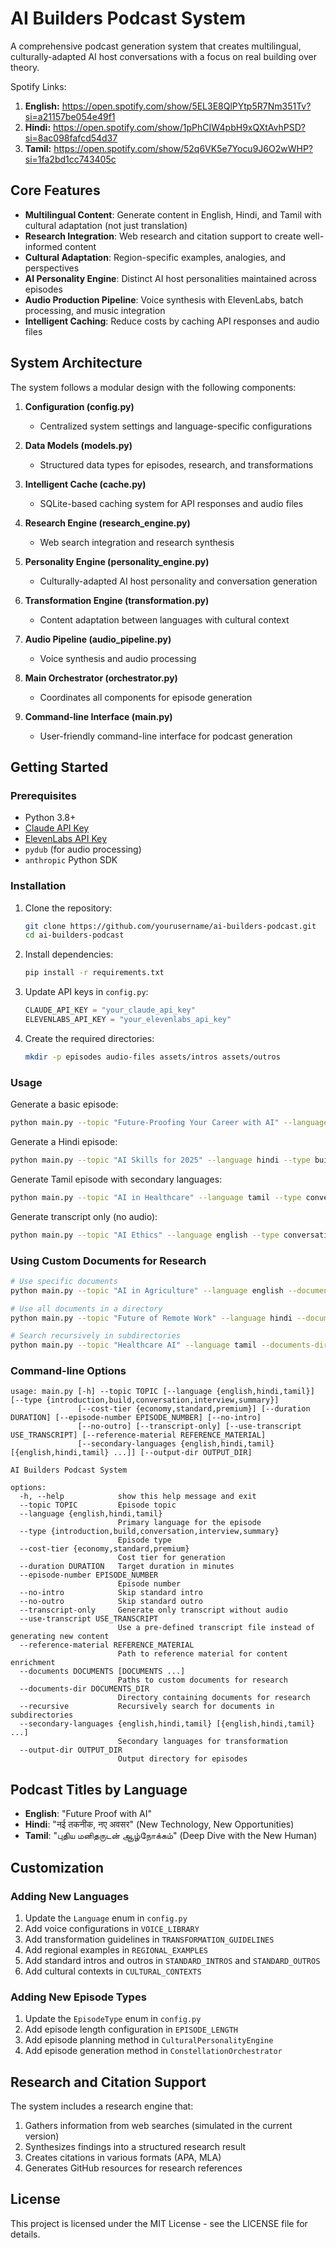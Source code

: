 # AI Builders Podcast System

A comprehensive podcast generation system that creates multilingual, culturally-adapted AI host conversations with a focus on real building over theory.

Spotify Links: 
1. **English:** https://open.spotify.com/show/5EL3E8QlPYtp5R7Nm351Tv?si=a21157be054e49f1
2. **Hindi:** https://open.spotify.com/show/1pPhCIW4pbH9xQXtAvhPSD?si=8ac098fafcd54d37
3. **Tamil:** https://open.spotify.com/show/52q6VK5e7Yocu9J6O2wWHP?si=1fa2bd1cc743405c

## Core Features

- **Multilingual Content**: Generate content in English, Hindi, and Tamil with cultural adaptation (not just translation)
- **Research Integration**: Web research and citation support to create well-informed content
- **Cultural Adaptation**: Region-specific examples, analogies, and perspectives
- **AI Personality Engine**: Distinct AI host personalities maintained across episodes
- **Audio Production Pipeline**: Voice synthesis with ElevenLabs, batch processing, and music integration
- **Intelligent Caching**: Reduce costs by caching API responses and audio files

## System Architecture

The system follows a modular design with the following components:

1. **Configuration (config.py)**
   - Centralized system settings and language-specific configurations

2. **Data Models (models.py)**
   - Structured data types for episodes, research, and transformations

3. **Intelligent Cache (cache.py)**
   - SQLite-based caching system for API responses and audio files

4. **Research Engine (research_engine.py)**
   - Web search integration and research synthesis

5. **Personality Engine (personality_engine.py)**
   - Culturally-adapted AI host personality and conversation generation

6. **Transformation Engine (transformation.py)**
   - Content adaptation between languages with cultural context

7. **Audio Pipeline (audio_pipeline.py)**
   - Voice synthesis and audio processing

8. **Main Orchestrator (orchestrator.py)**
   - Coordinates all components for episode generation

9. **Command-line Interface (main.py)**
   - User-friendly command-line interface for podcast generation

## Getting Started

### Prerequisites

- Python 3.8+
- [Claude API Key](https://www.anthropic.com/)
- [ElevenLabs API Key](https://elevenlabs.io/)
- `pydub` (for audio processing)
- `anthropic` Python SDK

### Installation

1. Clone the repository:
   ```bash
   git clone https://github.com/yourusername/ai-builders-podcast.git
   cd ai-builders-podcast
   ```

2. Install dependencies:
   ```bash
   pip install -r requirements.txt
   ```

3. Update API keys in `config.py`:
   ```python
   CLAUDE_API_KEY = "your_claude_api_key"
   ELEVENLABS_API_KEY = "your_elevenlabs_api_key"
   ```

4. Create the required directories:
   ```bash
   mkdir -p episodes audio-files assets/intros assets/outros
   ```

### Usage

Generate a basic episode:
```bash
python main.py --topic "Future-Proofing Your Career with AI" --language english --type conversation --episode-number 1
```

Generate a Hindi episode:
```bash
python main.py --topic "AI Skills for 2025" --language hindi --type build --episode-number 2
```

Generate Tamil episode with secondary languages:
```bash
python main.py --topic "AI in Healthcare" --language tamil --type conversation --episode-number 3 --secondary-languages english hindi
```

Generate transcript only (no audio):
```bash
python main.py --topic "AI Ethics" --language english --type conversation --episode-number 4 --transcript-only
```

### Using Custom Documents for Research

```bash
# Use specific documents
python main.py --topic "AI in Agriculture" --language english --documents docs/ai_agriculture_report.pdf docs/india_agritech.txt

# Use all documents in a directory
python main.py --topic "Future of Remote Work" --language hindi --documents-dir documents/research

# Search recursively in subdirectories
python main.py --topic "Healthcare AI" --language tamil --documents-dir documents --recursive
```

### Command-line Options

```
usage: main.py [-h] --topic TOPIC [--language {english,hindi,tamil}] [--type {introduction,build,conversation,interview,summary}]
               [--cost-tier {economy,standard,premium}] [--duration DURATION] [--episode-number EPISODE_NUMBER] [--no-intro]
               [--no-outro] [--transcript-only] [--use-transcript USE_TRANSCRIPT] [--reference-material REFERENCE_MATERIAL]
               [--secondary-languages {english,hindi,tamil} [{english,hindi,tamil} ...]] [--output-dir OUTPUT_DIR]

AI Builders Podcast System

options:
  -h, --help            show this help message and exit
  --topic TOPIC         Episode topic
  --language {english,hindi,tamil}
                        Primary language for the episode
  --type {introduction,build,conversation,interview,summary}
                        Episode type
  --cost-tier {economy,standard,premium}
                        Cost tier for generation
  --duration DURATION   Target duration in minutes
  --episode-number EPISODE_NUMBER
                        Episode number
  --no-intro            Skip standard intro
  --no-outro            Skip standard outro
  --transcript-only     Generate only transcript without audio
  --use-transcript USE_TRANSCRIPT
                        Use a pre-defined transcript file instead of generating new content
  --reference-material REFERENCE_MATERIAL
                        Path to reference material for content enrichment
  --documents DOCUMENTS [DOCUMENTS ...]
                        Paths to custom documents for research
  --documents-dir DOCUMENTS_DIR
                        Directory containing documents for research
  --recursive           Recursively search for documents in subdirectories
  --secondary-languages {english,hindi,tamil} [{english,hindi,tamil} ...]
                        Secondary languages for transformation
  --output-dir OUTPUT_DIR
                        Output directory for episodes
```

## Podcast Titles by Language

- **English**: "Future Proof with AI"
- **Hindi**: "नई तकनीक, नए अवसर" (New Technology, New Opportunities)
- **Tamil**: "புதிய மனிதருடன் ஆழ்நோக்கம்" (Deep Dive with the New Human)

## Customization

### Adding New Languages

1. Update the `Language` enum in `config.py`
2. Add voice configurations in `VOICE_LIBRARY`
3. Add transformation guidelines in `TRANSFORMATION_GUIDELINES`
4. Add regional examples in `REGIONAL_EXAMPLES`
5. Add standard intros and outros in `STANDARD_INTROS` and `STANDARD_OUTROS`
6. Add cultural contexts in `CULTURAL_CONTEXTS`

### Adding New Episode Types

1. Update the `EpisodeType` enum in `config.py`
2. Add episode length configuration in `EPISODE_LENGTH`
3. Add episode planning method in `CulturalPersonalityEngine`
4. Add episode generation method in `ConstellationOrchestrator`

## Research and Citation Support

The system includes a research engine that:

1. Gathers information from web searches (simulated in the current version)
2. Synthesizes findings into a structured research result
3. Creates citations in various formats (APA, MLA)
4. Generates GitHub resources for research references

## License

This project is licensed under the MIT License - see the LICENSE file for details.
